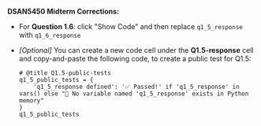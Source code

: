 **DSAN5450 Midterm Corrections:**

* For **Question 1.6**: click "Show Code" and then replace `q1_5_response` with `q1_6_response`
* *[Optional]* You can create a new code cell under the **Q1.5-response** cell and copy-and-paste the following code, to create a public test for Q1.5:

  ```
  # @title Q1.5-public-tests
  q1_5_public_tests = {
      'q1_5_response defined': '✅ Passed!' if 'q1_5_response' in vars() else "🔲 No variable named 'q1_5_response' exists in Python memory"
  }
  q1_5_public_tests
  ```
